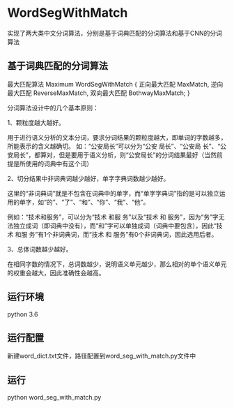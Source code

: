 # WordSegWithMatch
实现了两大类中文分词算法，分别是基于词典匹配的分词算法和基于CNN的分词算法

## 基于词典匹配的分词算法

最大匹配算法 Maximum WordSegWithMatch
{
    正向最大匹配 MaxMatch,
    逆向最大匹配 ReverseMaxMatch,
    双向最大匹配 BothwayMaxMatch;
}

分词算法设计中的几个基本原则：

1、颗粒度越大越好。

用于进行语义分析的文本分词，要求分词结果的颗粒度越大，即单词的字数越多，所能表示的含义越确切。
如：“公安局长”可以分为“公安 局长”、“公安局 长”、“公安局长”，都算对，但是要用于语义分析，则“公安局长”的分词结果最好（当然前提是所使用的词典中有这个词）

2、切分结果中非词典词越少越好，单字字典词数越少越好。

这里的“非词典词”就是不包含在词典中的单字，而“单字字典词”指的是可以独立运用的单字，如“的”、“了”、“和”、“你”、“我”、“他”。

例如：“技术和服务”，可以分为“技术 和服 务”以及“技术 和 服务”，因为“务”字无法独立成词（即词典中没有），而“和”字可以单独成词（词典中要包含），因此“技术 和服 务”有1个非词典词，而“技术 和 服务”有0个非词典词，因此选用后者。

3、总体词数越少越好。

在相同字数的情况下，总词数越少，说明语义单元越少，那么相对的单个语义单元的权重会越大，因此准确性会越高。


## 运行环境
python 3.6

## 运行配置
新建word_dict.txt文件，路径配置到word_seg_with_match.py文件中

## 运行
python word_seg_with_match.py


